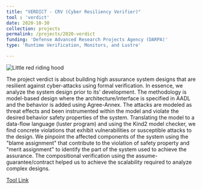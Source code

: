 ```yaml
---
title: "VERDICT - CRV (Cyber Resiliency Verifier)"
tool : 'verdict'
date: 2020-10-30
collection: projects
permalink: /projects/2020-verdict
funding: 'Defense Advanced Research Projects Agency (DARPA)'
type: 'Runtime Verification, Monitors, and Lustre'

---
```

![Little red riding hood](http://farif.github.io/files/projects/case_program.png)

The project verdict is about building high assurance system designs that are resilient against cyber-attacks using formal verification. In essence, we analyze the system design prior to its' development. 
The methodology is model-based design where the architecture/interface is specified in AADL and the behavior is added using Agree-Annex. 
The attacks are modeled as threat effects and been instrumented within the model and violate the desired behavior safety properties of the system.
Translating the model to a data-flow language (luster program) and using the Kind2 model checker, we find concrete violations that exhibit vulnerabilities or susceptible attacks to the design. We pinpoint the affected components of the system using the "blame assignment" that contribute to the violation of safety property and "merit assignment" to identify the part of the system used to achieve the assurance. The compositional verification using the assume-guarantee/contract helped us to achieve the scalability required to analyze complex designs.


[Tool Link](https://farif.github.io/tools/2018-verdict-crv)